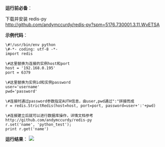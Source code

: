 **运行前必备**：

下载并安装
redis-py  
http://github.com/andymccurdy/redis-py?spm=5176.730001.3.11.WvETSA

**示例代码**：

```
\#!/usr/bin/env python   
\#-*- coding: utf-8 -*- 
import redis 

\#这里替换为连接的实例host和port 
host = '192.168.0.195' 
port = 6379 

\#这里替换为实例id和实例password 
user='username' 
pwd='password' 

\#连接时通过password参数指定AUTH信息，由user,pwd通过":"拼接而成 
r = redis.StrictRedis(host=host, port=port, password=user+':'+pwd) 

\#连接建立后就可以进行数据库操作，详情文档参考http://github.com/andymccurdy/redis-py 
r.set('name', 'python_test'); 
print r.get('name')
```

**运行结果**：
![](http://imgcache.tcecqpoc.fsphere.cn/image/qzonestyle.gtimg.cn/qzone/vas/opensns/res/img/Pythpon-1.png)